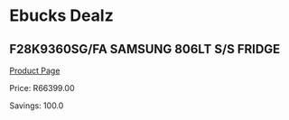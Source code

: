
# Ebucks Dealz
## F28K9360SG/FA SAMSUNG 806LT S/S FRIDGE
[Product Page](https://www.ebucks.com/web/shop/productSelected.do?prodId=1068288075&catId=704984344)

Price: R66399.00

Savings: 100.0


	